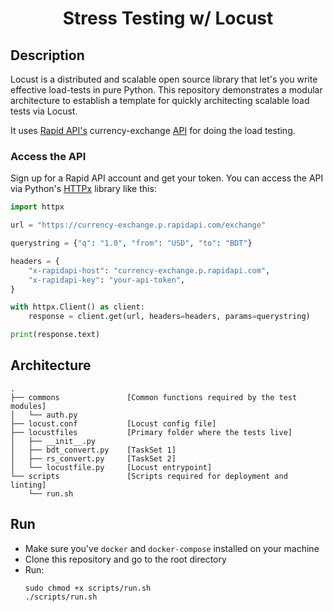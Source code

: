 <div align="center">

# Stress Testing w/ Locust

</div>

## Description

Locust is a distributed and scalable open source library that let's you write effective load-tests in pure Python. This repository demonstrates a modular architecture to establish a template for quickly architecting scalable load tests via Locust.

It uses [Rapid API's](https://rapidapi.com/) currency-exchange [API](https://rapidapi.com/fyhao/api/currency-exchange) for doing the load testing.


### Access the API

Sign up for a Rapid API account and get your token. You can access the API via Python's [HTTPx](https://github.com/encode/httpx) library like this:

```python
import httpx

url = "https://currency-exchange.p.rapidapi.com/exchange"

querystring = {"q": "1.0", "from": "USD", "to": "BDT"}

headers = {
    "x-rapidapi-host": "currency-exchange.p.rapidapi.com",
    "x-rapidapi-key": "your-api-token",
}

with httpx.Client() as client:
    response = client.get(url, headers=headers, params=querystring)

print(response.text)
```

## Architecture

```
.
├── commons               [Common functions required by the test modules]
│   └── auth.py
├── locust.conf           [Locust config file]
├── locustfiles           [Primary folder where the tests live]
│   ├── __init__.py
│   ├── bdt_convert.py    [TaskSet 1]
│   ├── rs_convert.py     [TaskSet 2]
│   └── locustfile.py     [Locust entrypoint]
└── scripts               [Scripts required for deployment and linting]
    └── run.sh
```

## Run

* Make sure you've `docker` and `docker-compose` installed on your machine
* Clone this repository and go to the root directory
* Run:
    ```
    sudo chmod +x scripts/run.sh
    ./scripts/run.sh
    ```
